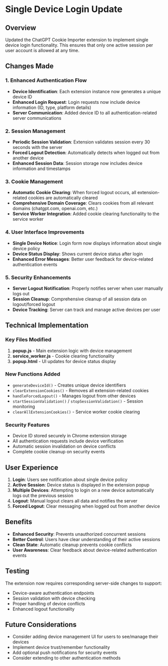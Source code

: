 # Single Device Login Update

## Overview
Updated the ChatGPT Cookie Importer extension to implement single device login functionality. This ensures that only one active session per user account is allowed at any time.

## Changes Made

### 1. Enhanced Authentication Flow
- **Device Identification**: Each extension instance now generates a unique device ID
- **Enhanced Login Request**: Login requests now include device information (ID, type, platform details)
- **Server Communication**: Added device ID to all authentication-related server communications

### 2. Session Management
- **Periodic Session Validation**: Extension validates session every 30 seconds with the server
- **Forced Logout Detection**: Automatically detects when logged out from another device
- **Enhanced Session Data**: Session storage now includes device information and timestamps

### 3. Cookie Management
- **Automatic Cookie Clearing**: When forced logout occurs, all extension-related cookies are automatically cleared
- **Comprehensive Domain Coverage**: Clears cookies from all relevant domains (chatgpt.com, openai.com, etc.)
- **Service Worker Integration**: Added cookie clearing functionality to the service worker

### 4. User Interface Improvements
- **Single Device Notice**: Login form now displays information about single device policy
- **Device Status Display**: Shows current device status after login
- **Enhanced Error Messages**: Better user feedback for device-related authentication events

### 5. Security Enhancements
- **Server Logout Notification**: Properly notifies server when user manually logs out
- **Session Cleanup**: Comprehensive cleanup of all session data on logout/forced logout
- **Device Tracking**: Server can track and manage active devices per user

## Technical Implementation

### Key Files Modified
1. **popup.js** - Main extension logic with device management
2. **service_worker.js** - Cookie clearing functionality
3. **popup.html** - UI updates for device status display

### New Functions Added
- `generateDeviceId()` - Creates unique device identifiers
- `clearExtensionCookies()` - Removes all extension-related cookies
- `handleForcedLogout()` - Manages logout from other devices
- `startSessionValidation()` / `stopSessionValidation()` - Session monitoring
- `clearAllExtensionCookies()` - Service worker cookie clearing

### Security Features
- Device ID stored securely in Chrome extension storage
- All authentication requests include device verification
- Automatic session invalidation on device conflicts
- Complete cookie cleanup on security events

## User Experience
1. **Login**: Users see notification about single device policy
2. **Active Session**: Device status is displayed in the extension popup
3. **Multiple Devices**: Attempting to login on a new device automatically logs out the previous session
4. **Logout**: Manual logout clears all data and notifies the server
5. **Forced Logout**: Clear messaging when logged out from another device

## Benefits
- **Enhanced Security**: Prevents unauthorized concurrent sessions
- **Better Control**: Users have clear understanding of their active sessions
- **Clean State**: Automatic cleanup prevents cookie conflicts
- **User Awareness**: Clear feedback about device-related authentication events

## Testing
The extension now requires corresponding server-side changes to support:
- Device-aware authentication endpoints
- Session validation with device checking
- Proper handling of device conflicts
- Enhanced logout functionality

## Future Considerations
- Consider adding device management UI for users to see/manage their devices
- Implement device trust/remember functionality
- Add optional push notifications for security events
- Consider extending to other authentication methods